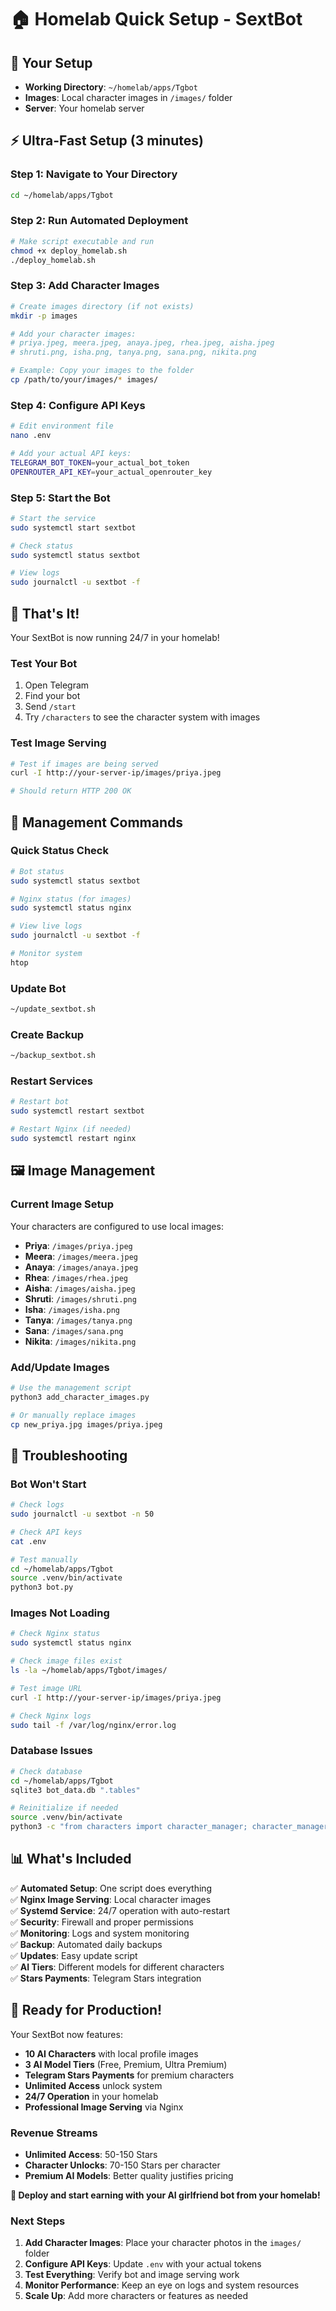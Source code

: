 # 🏠 Homelab Quick Setup - SextBot

## 📍 **Your Setup**
- **Working Directory**: `~/homelab/apps/Tgbot`
- **Images**: Local character images in `/images/` folder
- **Server**: Your homelab server

## ⚡ **Ultra-Fast Setup (3 minutes)**

### **Step 1: Navigate to Your Directory**
```bash
cd ~/homelab/apps/Tgbot
```

### **Step 2: Run Automated Deployment**
```bash
# Make script executable and run
chmod +x deploy_homelab.sh
./deploy_homelab.sh
```

### **Step 3: Add Character Images**
```bash
# Create images directory (if not exists)
mkdir -p images

# Add your character images:
# priya.jpeg, meera.jpeg, anaya.jpeg, rhea.jpeg, aisha.jpeg
# shruti.png, isha.png, tanya.png, sana.png, nikita.png

# Example: Copy your images to the folder
cp /path/to/your/images/* images/
```

### **Step 4: Configure API Keys**
```bash
# Edit environment file
nano .env

# Add your actual API keys:
TELEGRAM_BOT_TOKEN=your_actual_bot_token
OPENROUTER_API_KEY=your_actual_openrouter_key
```

### **Step 5: Start the Bot**
```bash
# Start the service
sudo systemctl start sextbot

# Check status
sudo systemctl status sextbot

# View logs
sudo journalctl -u sextbot -f
```

## 🎯 **That's It!**

Your SextBot is now running 24/7 in your homelab!

### **Test Your Bot**
1. Open Telegram
2. Find your bot
3. Send `/start`
4. Try `/characters` to see the character system with images

### **Test Image Serving**
```bash
# Test if images are being served
curl -I http://your-server-ip/images/priya.jpeg

# Should return HTTP 200 OK
```

## 🔧 **Management Commands**

### **Quick Status Check**
```bash
# Bot status
sudo systemctl status sextbot

# Nginx status (for images)
sudo systemctl status nginx

# View live logs
sudo journalctl -u sextbot -f

# Monitor system
htop
```

### **Update Bot**
```bash
~/update_sextbot.sh
```

### **Create Backup**
```bash
~/backup_sextbot.sh
```

### **Restart Services**
```bash
# Restart bot
sudo systemctl restart sextbot

# Restart Nginx (if needed)
sudo systemctl restart nginx
```

## 🖼️ **Image Management**

### **Current Image Setup**
Your characters are configured to use local images:
- **Priya**: `/images/priya.jpeg`
- **Meera**: `/images/meera.jpeg`
- **Anaya**: `/images/anaya.jpeg`
- **Rhea**: `/images/rhea.jpeg`
- **Aisha**: `/images/aisha.jpeg`
- **Shruti**: `/images/shruti.png`
- **Isha**: `/images/isha.png`
- **Tanya**: `/images/tanya.png`
- **Sana**: `/images/sana.png`
- **Nikita**: `/images/nikita.png`

### **Add/Update Images**
```bash
# Use the management script
python3 add_character_images.py

# Or manually replace images
cp new_priya.jpg images/priya.jpeg
```

## 🚨 **Troubleshooting**

### **Bot Won't Start**
```bash
# Check logs
sudo journalctl -u sextbot -n 50

# Check API keys
cat .env

# Test manually
cd ~/homelab/apps/Tgbot
source .venv/bin/activate
python3 bot.py
```

### **Images Not Loading**
```bash
# Check Nginx status
sudo systemctl status nginx

# Check image files exist
ls -la ~/homelab/apps/Tgbot/images/

# Test image URL
curl -I http://your-server-ip/images/priya.jpeg

# Check Nginx logs
sudo tail -f /var/log/nginx/error.log
```

### **Database Issues**
```bash
# Check database
cd ~/homelab/apps/Tgbot
sqlite3 bot_data.db ".tables"

# Reinitialize if needed
source .venv/bin/activate
python3 -c "from characters import character_manager; character_manager.init_database()"
```

## 📊 **What's Included**

✅ **Automated Setup**: One script does everything  
✅ **Nginx Image Serving**: Local character images  
✅ **Systemd Service**: 24/7 operation with auto-restart  
✅ **Security**: Firewall and proper permissions  
✅ **Monitoring**: Logs and system monitoring  
✅ **Backup**: Automated daily backups  
✅ **Updates**: Easy update script  
✅ **AI Tiers**: Different models for different characters  
✅ **Stars Payments**: Telegram Stars integration  

## 🎉 **Ready for Production!**

Your SextBot now features:
- **10 AI Characters** with local profile images
- **3 AI Model Tiers** (Free, Premium, Ultra Premium)
- **Telegram Stars Payments** for premium characters
- **Unlimited Access** unlock system
- **24/7 Operation** in your homelab
- **Professional Image Serving** via Nginx

### **Revenue Streams**
- **Unlimited Access**: 50-150 Stars
- **Character Unlocks**: 70-150 Stars per character
- **Premium AI Models**: Better quality justifies pricing

**🚀 Deploy and start earning with your AI girlfriend bot from your homelab!**

### **Next Steps**
1. **Add Character Images**: Place your character photos in the `images/` folder
2. **Configure API Keys**: Update `.env` with your actual tokens
3. **Test Everything**: Verify bot and image serving work
4. **Monitor Performance**: Keep an eye on logs and system resources
5. **Scale Up**: Add more characters or features as needed
